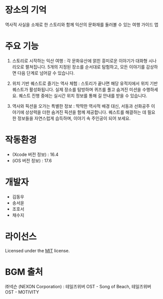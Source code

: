 # 장소의 기억
 역사적 사실을 소재로 한 스토리와 함께 익산의 문화재를 둘러볼 수 있는 여행 가이드 앱

# 주요 기능
1. 스토리로 시작하는 익산 여행 : 각 문화유산에 얽힌 흥미로운 이야기가 대화형 시나리오로 펼쳐집니다. 5개의 지정된 장소를 순서대로 탐험하고, 모든 이야기를 감상하면 다음 단계로 넘어갈 수 있습니다.

2. 위치 기반 퀘스트로 즐기는 역사 체험 : 스토리가 끝나면 해당 유적지에서 위치 기반 퀘스트가 활성화됩니다. 실제 장소를 탐방하며 퀴즈를 풀고 숨겨진 미션을 수행하세요. 퀘스트 진행 중에는 실시간 위치 정보를 통해 길 안내를 받을 수 있습니다.

3. 역사와 픽션을 오가는 특별한 정보 : 딱딱한 역사적 배경 대신, 서동과 선화공주 이야기에 상상력을 더한 숨겨진 픽션을 함께 제공합니다. 퀘스트를 해결하는 데 필요한 정보들을 자연스럽게 습득하며, 이야기 속 주인공이 되어 보세요.

# 작동환경
- (Xcode 버전 정보) : 16.4
- (iOS 버전 정보) : 17.6

# 개발자
- 김동우 
- 송서윤
- 조호서
- 채수지


# 라이선스
Licensed under the [MIT](LICENSE) license.

# BGM 출처
㈜넥슨 (NEXON Corporation) : 
테일즈위버 OST - Song of Beach, 
테일즈위버 OST - MOTIVITY

